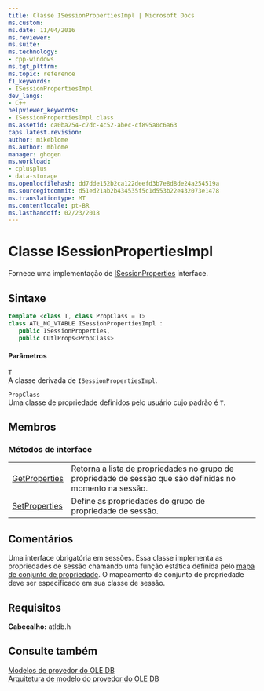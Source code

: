 ```yaml
---
title: Classe ISessionPropertiesImpl | Microsoft Docs
ms.custom: 
ms.date: 11/04/2016
ms.reviewer: 
ms.suite: 
ms.technology:
- cpp-windows
ms.tgt_pltfrm: 
ms.topic: reference
f1_keywords:
- ISessionPropertiesImpl
dev_langs:
- C++
helpviewer_keywords:
- ISessionPropertiesImpl class
ms.assetid: ca0ba254-c7dc-4c52-abec-cf895a0c6a63
caps.latest.revision: 
author: mikeblome
ms.author: mblome
manager: ghogen
ms.workload:
- cplusplus
- data-storage
ms.openlocfilehash: dd7dde152b2ca122deefd3b7e8d8de24a254519a
ms.sourcegitcommit: d51ed21ab2b434535f5c1d553b22e432073e1478
ms.translationtype: MT
ms.contentlocale: pt-BR
ms.lasthandoff: 02/23/2018
---
```

# <a name="isessionpropertiesimpl-class"></a>Classe ISessionPropertiesImpl
Fornece uma implementação de [ISessionProperties](https://msdn.microsoft.com/en-us/library/ms713721.aspx) interface.  
  
## <a name="syntax"></a>Sintaxe

```cpp
template <class T, class PropClass = T>  
class ATL_NO_VTABLE ISessionPropertiesImpl :  
   public ISessionProperties,    
   public CUtlProps<PropClass>  
```  
  
#### <a name="parameters"></a>Parâmetros  
 `T`  
 A classe derivada de `ISessionPropertiesImpl`.  
  
 `PropClass`  
 Uma classe de propriedade definidos pelo usuário cujo padrão é `T`.  
  
## <a name="members"></a>Membros  
  
### <a name="interface-methods"></a>Métodos de interface  
  
|||  
|-|-|  
|[GetProperties](../../data/oledb/isessionpropertiesimpl-getproperties.md)|Retorna a lista de propriedades no grupo de propriedade de sessão que são definidas no momento na sessão.|  
|[SetProperties](../../data/oledb/isessionpropertiesimpl-setproperties.md)|Define as propriedades do grupo de propriedade de sessão.|  
  
## <a name="remarks"></a>Comentários  
 Uma interface obrigatória em sessões. Essa classe implementa as propriedades de sessão chamando uma função estática definida pelo [mapa de conjunto de propriedade](../../data/oledb/begin-propset-map.md). O mapeamento de conjunto de propriedade deve ser especificado em sua classe de sessão.  
  
## <a name="requirements"></a>Requisitos  
 **Cabeçalho:** atldb.h  
  
## <a name="see-also"></a>Consulte também  
 [Modelos de provedor do OLE DB](../../data/oledb/ole-db-provider-templates-cpp.md)   
 [Arquitetura de modelo do provedor do OLE DB](../../data/oledb/ole-db-provider-template-architecture.md)